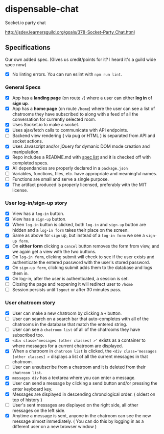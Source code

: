 # dispensable-chat
Socket.io party chat

http://jsdev.learnersguild.org/goals/378-Socket-Party_Chat.html

## Specifications

Our own added spec. (Gives us credit/points for it? I heard it's a guild wide spec now)
- [X] No linting errors. You can run eslint with `npm run lint`.

### General Specs

- [X] App has a **landing page** (on route `/`) where a user can either **log in** of **sign up**.
- [X] App has a **home page** (on route `/home`) where the user can see a list of chatrooms they have subscribed to along with a feed of all the conversation for currently selected room.
- [X] Uses Socket.io to make a socket.
- [X] Uses ajax/fetch calls to communicate with API endpoints.
- [ ] Backend view rendering ( via pug or HTML ) is separated from API and socket actions.
- [X] Uses Javascript and/or jQuery for dymanic DOM mode creation and manipulation.
- [X] Repo includes a README.md with [spec list](http://jsdev.learnersguild.org/) and it is checked off with completed specs.
- [X] All dependancies are properly declared in a `package.json`
- [ ] Variables, functions, files, etc. have appropriate and meaningful names.
- [ ] Functions are small and serve a single purpose.
- [X] The artifact produced is properly licensed, preferably with the MIT license.

### User log-in/sign-up story

- [X] View has a `log-in` button.
- [X] View has a `sign-up` button.
- [X] When `log-in` button is clicked, both `log-in` and `sign-up` button are hidden and a `log-in form` takes their place on the screen.
- [X] Same as above for `sign` up, but instead of a `log-in form` we see a `sign-up form`.
- [X] On **either form** clicking a `cancel` button removes the form from view, and we again get a view with the two buttons.
- [X] On `log-in form`, clicking submit will check to see if the user exists and authenticate the entered password with the user's stored password.
- [X] On `sign-up form`, clicking submit adds them to the database and logs them in.
- [X] On log-in, after the user is authenticated, a session is set.
- [ ] Closing the page and reopening it will redirect user to `/home`
- [ ] Session persists until `logout` or after 30 minutes pass.

### User chatroom story

- [X] User can make a new chatroom by clicking a `+` button.
- [ ] User can search on a search bar that auto-completes with all of the chatrooms in the database that match the entered string.
- [ ] User can see a `chatroom list` of all of the chatrooms they have subscribed too.
- [X] `<div class='messages [other classes] >'` exists as a container to where messages for a current chatroom are displayed.
- [X] When a chatroom in `chatroom list` is clicked, the `<div class='messages [other classes] >` displays a list of all the current messages in that chatroom.
- [ ] User can unsubscribe from a chatroom and it is deleted from their `chatroom list`.
- [X] `messages div` has a textarea where you can enter a message.
- [X] User can send a message by clicking a send button and/or pressing the enter keyboard key.
- [X] Messages are displayed in descending chronological order. ( oldest on top of history )
- [ ] User's sent messages are displayed on the right side, all other messages on the left side.
- [X] Anytime a message is sent, anyone in the chatroom can see the new message almost immediately. ( You can do this by logging in as a different user on a new browser window )
